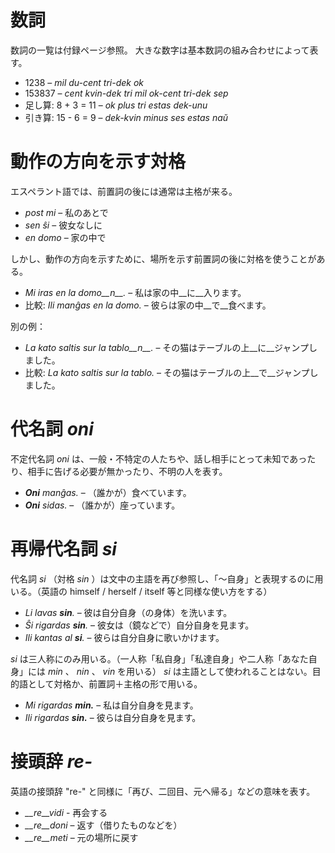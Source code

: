 # 数詞

数詞の一覧は付録ページ参照。
大きな数字は基本数詞の組み合わせによって表す。

- 1238                     – *mil du-cent tri-dek ok*
- 153837                   – *cent kvin-dek tri mil ok-cent tri-dek sep*
- 足し算: 8 + 3 = 11 – *ok plus tri estas dek-unu*
- 引き算: 15 - 6 = 9 – *dek-kvin minus ses estas naŭ*

# 動作の方向を示す対格

エスペラント語では、前置詞の後には通常は主格が来る。

- *post mi* – 私のあとで
- *sen ŝi* – 彼女なしに
- *en domo* – 家の中で

しかし、動作の方向を示すために、場所を示す前置詞の後に対格を使うことがある。

- *Mi iras en la domo__n__.* – 私は家の中__に__入ります。
- 比較: *Ili manĝas en la domo.* – 彼らは家の中__で__食べます。

別の例：
- *La kato saltis sur la tablo__n__.* – その猫はテーブルの上__に__ジャンプしました。
- 比較: *La kato saltis sur la tablo.* – その猫はテーブルの上__で__ジャンプしました。

# 代名詞 *oni*

不定代名詞 *oni* は、一般・不特定の人たちや、話し相手にとって未知であったり、相手に告げる必要が無かったり、不明の人を表す。

- *__Oni__ manĝas.* – （誰かが）食べています。
- *__Oni__ sidas.* – （誰かが）座っています。

# 再帰代名詞 *si*

代名詞 *si* （対格 *sin* ）は文中の主語を再び参照し、「〜自身」と表現するのに用いる。（英語の himself / herself / itself 等と同様な使い方をする）

- *Li lavas __sin__.* – 彼は自分自身（の身体）を洗います。
- *Ŝi rigardas __sin__.* – 彼女は（鏡などで）自分自身を見ます。
- *Ili kantas al __si__.* – 彼らは自分自身に歌いかけます。
 
*si* は三人称にのみ用いる。（一人称「私自身」「私達自身」や二人称「あなた自身」には *min* 、 *nin* 、 *vin* を用いる）
*si* は主語として使われることはない。目的語として対格か、前置詞＋主格の形で用いる。

- *Mi rigardas __min.__* – 私は自分自身を見ます。
- *Ili rigardas __sin.__* – 彼らは自分自身を見ます。

# 接頭辞 *re-*

英語の接頭辞 "re-" と同様に「再び、二回目、元へ帰る」などの意味を表す。

- *__re__vidi* - 再会する
- *__re__doni* – 返す（借りたものなどを）
- *__re__meti* – 元の場所に戻す
